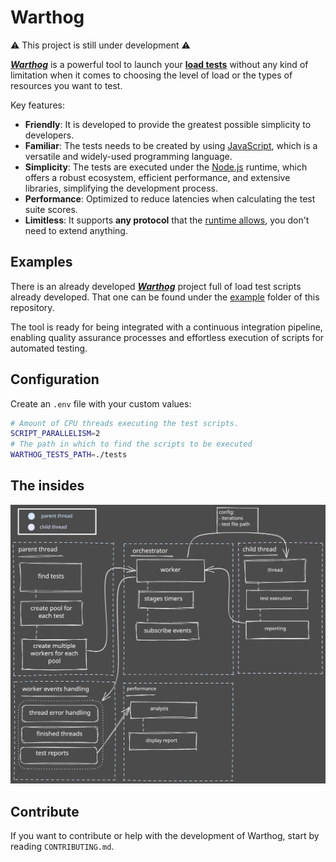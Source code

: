 # Warthog

:warning: This project is still under development :warning:

<a href="https://github.com/onebeyond/warthog-load-testing">**_Warthog_**</a> is a powerful tool to launch your <a href="https://en.wikipedia.org/wiki/Load_testing#Software_load_testing">**load tests**</a> without any kind of limitation when it comes to choosing the level of load or the types of resources you want to test.

Key features:

-   **Friendly**: It is developed to provide the greatest possible simplicity to developers.
-   **Familiar**: The tests needs to be created by using <a href="https://developer.mozilla.org/en-US/docs/Learn/JavaScript/First_steps/What_is_JavaScript">JavaScript</a>, which is a versatile and widely-used programming language.
-   **Simplicity**: The tests are executed under the <a href="https://nodejs.org">Node.js</a> runtime, which offers a robust ecosystem, efficient performance, and extensive libraries, simplifying the development process.
-   **Performance**: Optimized to reduce latencies when calculating the test suite scores.
-   **Limitless**: It supports **any protocol** that the <a href="https://nodejs.org/api/all.html">runtime allows</a>, you don't need to extend anything.

## Examples

There is an already developed <a href="https://github.com/onebeyond/warthog-load-testing">**_Warthog_**</a> project full of load test scripts already developed. That one can be found under the <a href="https://github.com/onebeyond/warthog-load-testing/tree/main/example">example</a> folder of this repository.

The tool is ready for being integrated with a continuous integration pipeline, enabling quality assurance processes and effortless execution of scripts for automated testing.

## Configuration

Create an `.env` file with your custom values:

```bash
# Amount of CPU threads executing the test scripts.
SCRIPT_PARALLELISM=2
# The path in which to find the scripts to be executed
WARTHOG_TESTS_PATH=./tests
```

## The insides

<img src="docs/diagrams/how_it_works_internals.svg" />

## Contribute

If you want to contribute or help with the development of Warthog, start by reading `CONTRIBUTING.md`.
